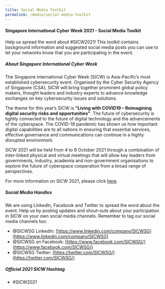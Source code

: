 ```yaml
---
title: Social Media Toolkit
permalink: /media/social-media-toolkit
---
```

#### **Singapore International Cyber Week 2021 - Social Media Toolkit**

Help us spread the word about #SICW2021! This toolkit contains background information and suggested social media posts you can use to let your networks know that you are participating in the event. 

##### **About Singapore International Cyber Week**

The Singapore International Cyber Week (SICW) is Asia-Pacific’s most established cybersecurity event. Organised by the Cyber Security Agency of Singapore (CSA), SICW will bring together prominent global policy makers, thought leaders and industry experts to advance knowledge exchanges on key cybersecurity issues and solutions.

The theme for this year’s SICW is **“Living with COVID19 – Reimagining digital security risks and opportunities”**. The future of cybersecurity is tightly connected to the future of digital technology and the advancements of the cyberspace. The COVID-19 pandemic has shown us how important digital capabilities are to all nations in ensuring that essential services, effective governance and communications can continue in a highly disrupted environment.

SICW 2021 will be held from 4 to 8 October 2021 through a combination of inter-linked physical and virtual meetings that will allow key leaders from governments, industry, academia and non-government organisations to explore the future of cyberspace cooperation from a broad range of perspectives. 

For more information on SICW 2021, please click [here](/about-sicw).


##### **Social Media Handles**

We are using LinkedIn, Facebook and Twitter  to spread the word about the event. Help us by posting updates and shout-outs about your participation in SICW on your own social media channels. Remember to tag our social media channels too: 
+ @SICWSG LinkedIn: [https://www.linkedin.com/company/SICWSG](https://www.linkedin.com/company/SICWSG)
+ @SICWSG on Facebook: [https://www.facebook.com/SICWSG/](https://www.facebook.com/SICWSG/)
+ @SICWSG Twitter: [https://twitter.com/SICWSG/](https://twitter.com/SICWSG/)

##### **Official 2021 SICW Hashtag**
+ #SICW2021
